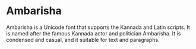# Ambarisha

Ambarisha is a Unicode font that supports the Kannada and Latin scripts. 
It is named after the famous Kannada actor and politician Ambarisha. 
It is condensed and casual, and it suitable for text and paragraphs.
